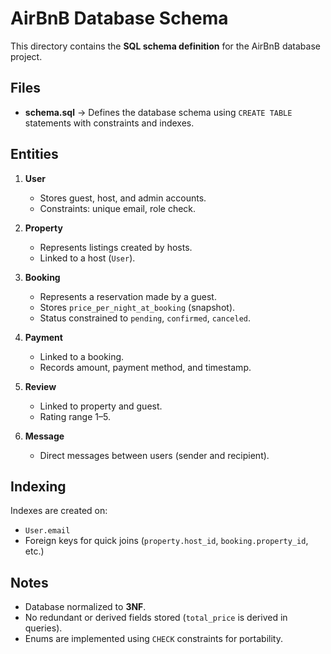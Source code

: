 # AirBnB Database Schema

This directory contains the **SQL schema definition** for the AirBnB database project.

## Files
- **schema.sql** → Defines the database schema using `CREATE TABLE` statements with constraints and indexes.

## Entities
1. **User**
   - Stores guest, host, and admin accounts.
   - Constraints: unique email, role check.

2. **Property**
   - Represents listings created by hosts.
   - Linked to a host (`User`).

3. **Booking**
   - Represents a reservation made by a guest.
   - Stores `price_per_night_at_booking` (snapshot).
   - Status constrained to `pending`, `confirmed`, `canceled`.

4. **Payment**
   - Linked to a booking.
   - Records amount, payment method, and timestamp.

5. **Review**
   - Linked to property and guest.
   - Rating range 1–5.

6. **Message**
   - Direct messages between users (sender and recipient).

## Indexing
Indexes are created on:
- `User.email`
- Foreign keys for quick joins (`property.host_id`, `booking.property_id`, etc.)

## Notes
- Database normalized to **3NF**.
- No redundant or derived fields stored (`total_price` is derived in queries).
- Enums are implemented using `CHECK` constraints for portability.
